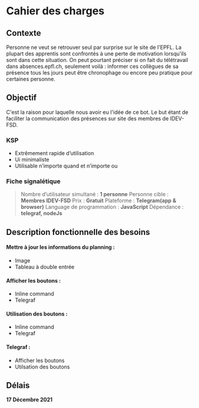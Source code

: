 # Cahier des charges  

## Contexte 

Personne ne veut se retrouver seul par surprise sur le site de l'EPFL. La plupart des apprentis sont confrontés à une perte de motivation lorsqu'ils sont dans cette situation. On peut pourtant préciser si on fait du télétravail dans absences.epfl.ch, seulement voilà : informer ces collègues de sa présence tous les jours peut être chronophage ou encore peu pratique pour certaines personne. 

## Objectif 
C'est la raison pour laquelle nous avoir eu l'idée de ce bot. Le but étant de faciliter la communication des présences sur site des membres de IDEV-FSD.

### KSP
* Extrêmement rapide d’utilisation
* Ui minimaliste
* Utilisable n’importe quand et n’importe ou 

### Fiche signalétique
> Nombre d’utilisateur simultané : **1 personne**
> Personne cible : **Membres IDEV-FSD**
> Prix : **Gratuit** 
> Plateforme : **Telegram(app & browser)**
> Language de programmation : **JavaScript**
> Dépendance : **telegraf, nodeJs** 

## Description fonctionnelle des besoins
#### Mettre à jour les informations du planning :
* Image
* Tableau à double entrée  
#### Afficher les boutons :
* Inline command
* Telegraf  
#### Utilisation des boutons :
* Inline command 
* Telegraf  
#### Telegraf :
* Afficher les boutons
* Utilsation des boutons

## Délais
**17 Décembre 2021**